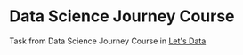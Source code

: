 # Data Science Journey Course
Task from Data Science Journey Course in [Let's Data](https://www.letsdata.ai/)
